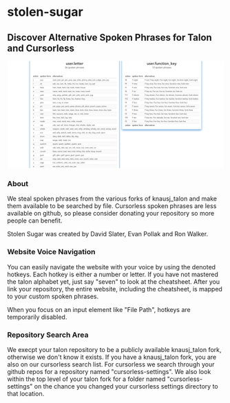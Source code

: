 # stolen-sugar

## Discover Alternative Spoken Phrases for Talon and Cursorless 


![website screenshot of alternate spoken phrases](./src/images/website-screenshot.png)

### About

We steal spoken phrases from the various forks of knausj_talon and make them available to be searched by file. Cursorless spoken phrases are less available on github, so please consider donating your repository so more people can benefit.

Stolen Sugar was created by David Slater, Evan Pollak and Ron Walker.

### Website Voice Navigation

You can easily navigate the website with your voice by using the denoted hotkeys. Each hotkey is either a number or letter. If you have not mastered the talon alphabet yet, just say "seven" to look at the cheatsheet. After you link your repository, the entire website, including the cheatsheet, is mapped to your custom spoken phrases.

When you focus on an input element like "File Path", hotkeys are temporarily disabled.

### Repository Search Area

We execpt your talon repository to be a publicly available knausj_talon fork, otherwise we don't know it exists. If you have a knausj_talon fork, you are also on our cursorless search list. For cursorless we search through your github repos for a repository named "cursorless-settings". We also look within the top level of your talon fork for a folder named "cursorless-settings" on the chance you changed your cursorless settings directory to that location. 